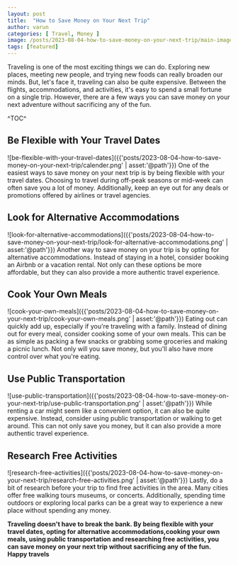 ```yaml
---
layout: post
title:  "How to Save Money on Your Next Trip"
author: varun
categories: [ Travel, Money ]
image: /posts/2023-08-04-how-to-save-money-on-your-next-trip/main-image.png
tags: [featured]
---
```


Traveling is one of the most exciting things we can do. Exploring new places, meeting new people, and trying new foods can really broaden our minds. But, let's face it, traveling can also be quite expensive. Between the flights, accommodations, and activities, it's easy to spend a small fortune on a single trip. However, there are a few ways you can save money on your next adventure without sacrificing any of the fun.

^TOC^


## Be Flexible with Your Travel Dates
![be-flexible-with-your-travel-dates]({{'posts/2023-08-04-how-to-save-money-on-your-next-trip/calender.png' | asset:'@path'}})
One of the easiest ways to save money on your next trip is by being flexible with your travel dates. Choosing to travel during off-peak seasons or mid-week can often save you a lot of money. Additionally, keep an eye out for any deals or promotions offered by airlines or travel agencies.

##  Look for Alternative Accommodations
![look-for-alternative-accommodations]({{'posts/2023-08-04-how-to-save-money-on-your-next-trip/look-for-alternative-accommodations.png' | asset:'@path'}})
Another way to save money on your trip is by opting for alternative accommodations. Instead of staying in a hotel, consider booking an Airbnb or a vacation rental. Not only can these options be more affordable, but they can also provide a more authentic travel experience.

##  Cook Your Own Meals
![cook-your-own-meals]({{'posts/2023-08-04-how-to-save-money-on-your-next-trip/cook-your-own-meals.png' | asset:'@path'}})
Eating out can quickly add up, especially if you're traveling with a family. Instead of dining out for every meal, consider cooking some of your own meals. This can be as simple as packing a few snacks or grabbing some groceries and making a picnic lunch. Not only will you save money, but you'll also have more control over what you're eating.
 
##  Use Public Transportation
 ![use-public-transportation]({{'posts/2023-08-04-how-to-save-money-on-your-next-trip/use-public-transportation.png' | asset:'@path'}})
While renting a car might seem like a convenient option, it can also be quite expensive. Instead, consider using public transportation or walking to get around. This can not only save you money, but it can also provide a more authentic travel experience.

##  Research Free Activities
 ![research-free-activities]({{'posts/2023-08-04-how-to-save-money-on-your-next-trip/research-free-activities.png' | asset:'@path'}})
Lastly, do a bit of research before your trip to find free activities in the area. Many cities offer free walking tours museums, or concerts. Additionally, spending time outdoors or exploring local parks can be a great way to experience a new place without spending any money.


**Traveling doesn't have to break the bank. By being flexible with your travel dates, opting for alternative accommodations,cooking your own meals, using public transportation and researching free activities, you can save money on your next trip without sacrificing any of the fun. Happy travels**

